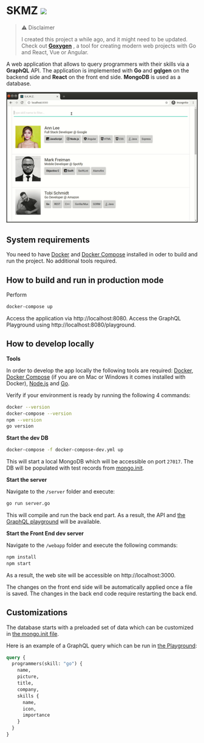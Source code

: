 SKMZ [![](https://img.shields.io/codecov/c/github/Shpota/skmz?color=green&logo=test%20coverage)](https://codecov.io/gh/Shpota/skmz)
====

> ⚠ Disclaimer
>
> I created this project a while ago, and it might need to be updated. Check out **[Goxygen](https://github.com/Shpota/goxygen)** , a tool for creating modern web projects with Go and React, Vue or Angular.


A web application that allows to query programmers
with their skills via a **GraphQL** API. The
application is implemented with **Go** and 
**gqlgen**
on the backend side and **React** on the front end
side. **MongoDB** is used as a database.

![Showcase](showcase.gif)


## System requirements
You need to have [Docker](https://www.docker.com) and
[Docker Compose](https://docs.docker.com/compose/)
installed in oder to build and run the project. No
additional tools required.

## How to build and run in production mode
Perform 
```sh
docker-compose up
```
Access the application via http://localhost:8080.
Access the GraphQL Playground using 
http://localhost:8080/playground.

## How to develop locally

**Tools**

In order to develop the app locally the following
tools are required: [Docker](https://docs.docker.com/),
[Docker Compose](https://docs.docker.com/compose/) (if you
are on Mac or Windows it comes installed with Docker), 
[Node.js](https://nodejs.org/en/) and
[Go](https://golang.org/dl/).

Verify if your environment is ready by running the
following 4 commands:

```sh
docker --version
docker-compose --version
npm --version
go version
```

**Start the dev DB**
```sh
docker-compose -f docker-compose-dev.yml up
```
This will start a local MongoDB which will be
accessible on port `27017`. The DB will
be populated with test records from 
[mongo.init](server/db/mongo.init).

**Start the server**

Navigate to the `/server` folder and execute:

```sh
go run server.go
```
This will compile and run the back end part.
As a result, the API and [the GraphQL
playground](http://localhost:8080/playground)
will be available.

**Start the Front End dev server**

Navigate to the `/webapp` folder and execute
the following commands:

```sh
npm install
npm start
```
As a result, the web site will be accessible
on http://localhost:3000.

The changes on the front end side will be automatically
applied once a file is saved. The changes in the back
end code require restarting the back end.

## Customizations

The database starts with a preloaded set of data which
can be customized in 
[the mongo.init file](server/db/mongo.init).

Here is an example of a GraphQL query which can be
run in [the Playground](http://localhost:8080/playground):
```graphql
query {
  programmers(skill: "go") { 
    name,
    picture,
    title,
    company,
    skills {
      name,
      icon,
      importance
    }
  }
}
```
